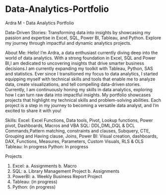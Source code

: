 # Data-Analytics-Portfolio
Ardra M - Data Analytics Portfolio

Data-Driven Stories: 
Transforming data into insights by showcasing my passion and expertise in Excel, SQL, Power BI, Tableau, and Python. Explore my journey through impactful and dynamic analytics projects.

About Me:
Hello! I’m Ardra, a data enthusiast currently diving deep into the world of data analytics. With a strong foundation in Excel, SQL and Power BI,I am dedicated to uncovering insights that drive smarter business decisions.I am currently expanding my toolkit with Tableau, Python, SAS and statistics.
Ever since I transitioned my focus to data analytics, I started equipping myself with technical skills and tools that enable me to analyze data, create visualizations, and tell compelling data-driven stories. Currently, I am continuously honing my skills in data analytics, exploring how I can turn raw data into impactful insights.
My portfolio showcases projects that highlight my technical skills and problem-solving abilities. Each project is a step in my journey to becoming a versatile data analyst, and I’m excited to share it with you!

Skills:
Excel: Excel Functions, Data tools, Pivot, Lookup functions, Power pivot, Dashboards, Macros and VBA
SQL: DDL,DML,DQL & DCL Commands,Pattern matching, constraints and clauses, Subquery, CTE, Grouping and Having clause, Joins,
Power BI: Visual creation, dashboards, DAX, Functions, Measures, Parameters, Custom Visuals, RLS & OLS
Tableau: In progress
Python: In progress

Projects
1. Excel:
   a. Assignments
   b. Macro
3. SQL:
   a. Library Management Project
   b. Assignments
4. PowerBI:
   a. Weekly Business Report Project
5. Tableau: (in progress)
6. Python: (in progress)
